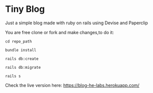 # Tiny Blog

Just a simple blog made with ruby on rails using Devise and Paperclip

You are free clone or fork and make changes,to do it:

```
cd repo_path

bundle install

rails db:create

rails db:migrate

rails s
```

Check the live version here: https://blog-he-labs.herokuapp.com/

